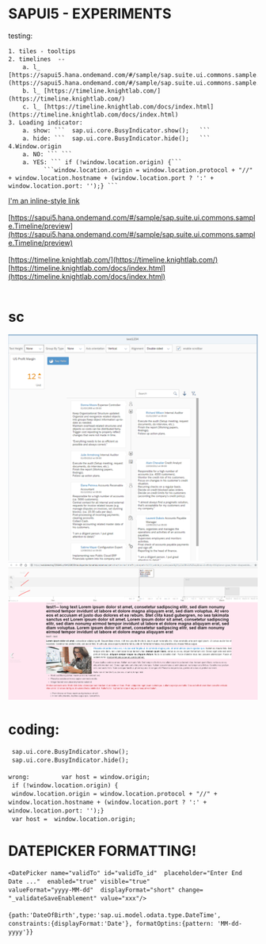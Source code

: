 # SAPUI5 - EXPERIMENTS		

testing: 
	
	1. tiles - tooltips 
	2. timelines  -- 
		a. l_ [https://sapui5.hana.ondemand.com/#/sample/sap.suite.ui.commons.sample.Timeline/preview](https://sapui5.hana.ondemand.com/#/sample/sap.suite.ui.commons.sample.Timeline/preview)   
		b. l_ [https://timeline.knightlab.com/](https://timeline.knightlab.com/)
		c. l_ [https://timeline.knightlab.com/docs/index.html](https://timeline.knightlab.com/docs/index.html)
	3. Loading indicator: 
		a. show: ```  sap.ui.core.BusyIndicator.show();   ```
		a. hide: ```  sap.ui.core.BusyIndicator.hide();   ```
	4.Window.origin 
		a. NO: ``` ```
		a. YES: ``` if (!window.location.origin) {```
			  ```window.location.origin = window.location.protocol + "//" + window.location.hostname + (window.location.port ? ':' + window.location.port: '');} ```

	
[I'm an inline-style link](https://www.google.com)<br/>
<br/>[https://sapui5.hana.ondemand.com/#/sample/sap.suite.ui.commons.sample.Timeline/preview](https://sapui5.hana.ondemand.com/#/sample/sap.suite.ui.commons.sample.Timeline/preview)   
<br/>[https://timeline.knightlab.com/](https://timeline.knightlab.com/)
<br/>[https://timeline.knightlab.com/docs/index.html](https://timeline.knightlab.com/docs/index.html)
<br/><br/>
# sc 
![pic1](https://github.com/davidvela/SAPUI5_EXPERIMENTS/blob/master/assets/test1234.PNG)
![pic2](https://github.com/davidvela/SAPUI5_EXPERIMENTS/blob/master/assets/test2.PNG)

# coding: 
 ```  sap.ui.core.BusyIndicator.show();   ``` <br/>
 ```  sap.ui.core.BusyIndicator.hide();   ```<br/><br/>
 ``` wrong: 		var host = window.origin; ```<br/>
 ``` if (!window.location.origin) {```<br/>
```  window.location.origin = window.location.protocol + "//" + window.location.hostname + (window.location.port ? ':' + window.location.port: '');} ```<br/>
```  var host =  window.location.origin; ```<br/>

# DATEPICKER FORMATTING!
``` <DatePicker name="validTo" id="validTo_id"  placeholder="Enter End Date ..."  enabled="true" visible="true" ``` <br/>
```	valueFormat="yyyy-MM-dd"  displayFormat="short" change= "_validateSaveEnablement" value="xxx"/> 	``` <br/>
```   														``` <br/>
```{path:'DateOfBirth',type:'sap.ui.model.odata.type.DateTime', 						``` <br/>
```	constraints:{displayFormat:'Date'}, formatOptins:{pattern: 'MM-dd-yyyy'}}				``` <br/>


